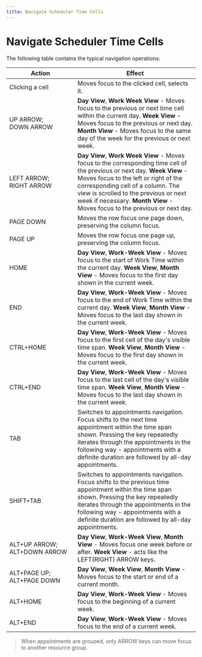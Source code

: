 ```yaml
---
title: Navigate Scheduler Time Cells
---
```

# Navigate Scheduler Time Cells
The following table contains the typical navigation operations:

| Action | Effect |
|---|---|
| Clicking a cell | Moves focus to the clicked cell, selects it. |
| UP&nbsp;ARROW; DOWN&nbsp;ARROW | **Day View**, **Work Week View** - Moves focus to the previous or next time cell within the current day. **Week View**  - Moves focus to the previous or next day. **Month View** - Moves focus to the same day of the week for the previous or next week. |
| LEFT&nbsp;ARROW; RIGHT&nbsp;ARROW | **Day View**, **Work Week View** - Moves focus to the corresponding time cell of the previous or next day. **Week View** - Moves focus to the left or right of the corresponding cell of a column. The view is scrolled to the previous or next week if necessary. **Month View** - Moves focus to the previous or next day. |
| PAGE&nbsp;DOWN | Moves the row focus one page down, preserving the column focus. |
| PAGE&nbsp;UP | Moves the row focus one page up, preserving the column focus. |
| HOME | **Day View**, **Work-Week View** - Moves focus to the start of Work Time within the current day. **Week View**, **Month View** - Moves focus to the first day shown in the current week. |
| END | **Day View**, **Work-Week View** - Moves focus to the end of Work Time within the current day. **Week View**, **Month View** - Moves focus to the last day shown in the current week. |
| CTRL+HOME | **Day View**, **Work-Week View** - Moves focus to the first cell of the day's visible time span. **Week View**, **Month View** - Moves focus to the first day shown in the current week. |
| CTRL+END | **Day View**, **Work-Week View** - Moves focus to the last cell of the day's visible time span. **Week View**, **Month View** - Moves focus to the last day shown in the current week. |
| TAB | Switches to appointments navigation. Focus shifts to the next time appointment within the time span shown. Pressing the key repeatedly iterates through the appointments in the following way - appointments with a definite duration are followed by all-day appointments. |
| SHIFT+TAB | Switches to appointments navigation. Focus shifts to the previous time appointment within the time span shown. Pressing the key repeatedly iterates through the appointments in the following way - appointments with a definite duration are followed by all-day appointments. |
| ALT+UP&nbsp;ARROW; ALT+DOWN&nbsp;ARROW | **Day View**, **Work-Week View**, **Month View** - Moves focus one week before or after. **Week View** - acts like the LEFT(RIGHT) ARROW keys. |
| ALT+PAGE&nbsp;UP; ALT+PAGE&nbsp;DOWN | **Day View**, **Week View**, **Month View** - Moves focus to the start or end of a current month. |
| ALT+HOME | **Day View**, **Work-Week View** - Moves focus to the beginning of a current week. |
| ALT+END | **Day View**, **Work-Week View** - Moves focus to the end of a current week. |

> When appointments are grouped, only ARROW keys can move focus to another resource group.